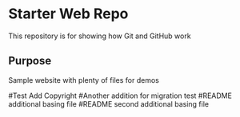 # Starter Web Repo

This repository is for showing how Git and GitHub work

## Purpose

Sample website with plenty of files for demos

#Test Add Copyright
#Another addition for migration test
#README additional basing file
#README second additional basing file
